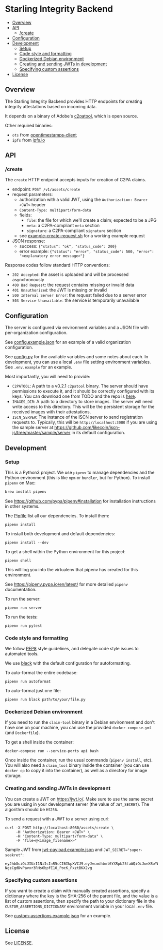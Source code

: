 # Starling Integrity Backend <!-- omit in toc -->

- [Overview](#overview)
- [API](#api)
  - [/create](#create)
- [Configuration](#configuration)
- [Development](#development)
  - [Setup](#setup)
  - [Code style and formatting](#code-style-and-formatting)
  - [Dockerized Debian environment](#dockerized-debian-environment)
  - [Creating and sending JWTs in development](#creating-and-sending-jwts-in-development)
  - [Specifying custom assertions](#specifying-custom-assertions)
- [License](#license)

## Overview

The Starling Integrity Backend provides HTTP endpoints for creating integrity attestations based on incoming data.

It depends on a binary of Adobe's [c2patool](https://github.com/contentauth/c2patool), which is open source.

Other required binaries:
- `ots` from [opentimestamps-client](https://github.com/opentimestamps/opentimestamps-client)
- `ipfs` from [ipfs.io](https://ipfs.io)

## API

### /create

The `create` HTTP endpoint accepts inputs for creation of C2PA claims.
* endpoint: `POST /v1/assets/create`
* request parameters:
  * authorization with a valid JWT, using the `Authorization: Bearer <JWT>` header
  * `Content-Type: multipart/form-data`
  * fields:
    * `file`: the file for which we'll create a claim; expected to be a JPG
    * `meta`: a C2PA-compliant `meta` section
    * `signature`: a C2PA-compliant `signature` section
  * see [example-create-request.sh](example-create-request.sh) for a working example request
 * JSON response:
   * success: `{"status": "ok", "status_code": 200}`
   * error example: `{"status": "error", "status_code": 500, "error": "<explanatory error message>"}`

Response codes follow standard HTTP conventions:
* `202 Accepted`: the asset is uploaded and will be processed asynchronously
* `400 Bad Request`: the request contains missing or invalid data
* `401 Unauthorized`: the JWT is missing or invalid
* `500 Internal Server Error`: the request failed due to a server error
* `503 Service Unavailable`: the service is temporarily unavailable
## Configuration

The server is configured via environment variables and a JSON file with per-organization configuration.

See [config.example.json](./integritybackend/config.example.json) for an example of a valid organization configuration.

See [config.py](./integritybackend/config.py) for the available variables and some notes about each. In development, you can use a local `.env` file setting environment variables. See `.env.example` for an example.

Most importantly, you will need to provide:
* `C2PATOOL`: A path to a v0.2.1 `c2patool` binary. The server should have permissions to execute it, and it should be correctly configured with its keys. You can download one from TODO and the repo is [here](https://github.com/contentauth/c2patool).
* `IMAGES_DIR`: A path to a directory to store images. The server will need write access to this directory. This will be the persistent storage for the received images with their attestations.
* `ISCN_SERVER`: The instance of the ISCN server to send registration requests to. Typically, this will be `http://localhost:3000` if you are using the sample server at https://github.com/likecoin/iscn-js/tree/master/sample/server in its default configuration.

## Development

### Setup

This is a Python3 project.  We use `pipenv` to manage dependencies and the Python environment (this is like `npm` or `bundler`, but for Python). To install `pipenv` on Mac:
```bash
brew install pipenv
```

See https://github.com/pypa/pipenv#installation for installation instructions in other systems.

The [Pipfile](./Pipfile) list all our dependencies. To install them:
 ```
 pipenv install
 ```

 To install both development and default dependencies:
 ```
 pipenv install --dev
 ```

To get a shell within the Python environment for this project:
```
pipenv shell
```
This will log you into the virtualenv that pipenv has created for this environment.

See https://pipenv.pypa.io/en/latest/ for more detailed `pipenv` documentation.

To run the server:
```
pipenv run server
```

To run the tests:
```
pipenv run pytest
```

### Code style and formatting

We follow [PEP8](https://www.python.org/dev/peps/pep-0008/) style guidelines, and delegate code style issues to automated tools.

We use [black](https://black.readthedocs.io/) with the default configuration for autoformatting.

To auto-format the entire codebase:
```
pipenv run autoformat
```

To auto-format just one file:
```
pipenv run black path/to/your/file.py
```

### Dockerized Debian environment

If you need to run the `claim-tool` binary in a Debian environment and don't have one on your machine, you can use the provided `docker-compose.yml` (and `Dockerfile`).

To get a shell inside the container:
```
docker-compose run --service-ports api bash
```

Once inside the container, run the usual commands (`pipenv install`, etc). You will also need a `claim_tool` binary inside the container (you can use `docker cp` to copy it into the container), as well as a directory for image storage.

### Creating and sending JWTs in development

You can create a JWT on https://jwt.io/. Make sure to use the same secret you are using in your development server (the value of `JWT_SECRET`). The algorithm should be `HS256`.

To send a request with a JWT to a server using curl:
```
curl -X POST http://localhost:8080/assets/create \
     -H "Authorization: Bearer <JWT>" \
     -H "Content-Type: multipart/form-data" \
     -F "file=@<image_filename>>"
```

Sample JWT from [jwt-payload.example.json](jwt-payload.example.json) and `JWT_SECRET="super-seekret"`:
```
eyJhbGciOiJIUzI1NiIsInR5cCI6IkpXVCJ9.eyJvcmdhbml6YXRpb25faWQiOiJoeXBoYWNvb3AiLCJhdXRob3IiOnsidHlwZSI6IlBlcnNvbiIsImlkZW50aWZpZXIiOiJodHRwczovL2h5cGhhLmNvb3AiLCJuYW1lIjoiQmVuZWRpY3QgTGF1In0sInR3aXR0ZXIiOnsidHlwZSI6Ik9yZ2FuaXphdGlvbiIsImlkZW50aWZpZXIiOiJodHRwczovL2h5cGhhLmNvb3AiLCJuYW1lIjoiSHlwaGFDb29wIn0sImNvcHlyaWdodCI6IkNvcHlyaWdodCAoQykgMjAyMSBIeXBoYSBXb3JrZXIgQ28tb3BlcmF0aXZlLiBBbGwgUmlnaHRzIFJlc2VydmVkLiJ9.9l-NgzCgdDvPavxr3RHs6bpfE10_PocK_FxztBKX2vg
```

### Specifying custom assertions

If you want to create a claim with manually created assertions, specify a dictionary where the key is the SHA-256 of the parent file, and the value is a list of custom assertions, then specify the path to your dictionary file in the `CUSTOM_ASSERTIONS_DICTIONARY` environment variable in your local `.env` file.

See [custom-assertions.example.json](custom-assertions.example.json) for an example.

## License

See [LICENSE](LICENSE).

